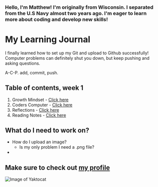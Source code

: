 ### Hello, I'm Matthew! I'm originally from Wisconsin. I separated from the U.S Navy almost two years ago. I'm eager to learn more about coding and develop new skills!

# My Learning Journal
  
I finally learned how to set up my Git and upload to Github successfully! Computer problems can definitely shut you down, but keep pushing and asking questions.

A-C-P. add, commit, push.

## Table of contents, week 1
  1. Growth Mindset - [Click here](growthmindset.md)
  1. Coders Computer - [Click here](coders-computer.md)
  1. Reflections - [Click here](reflections.md)
  1. Reading Notes - [Click here](reading-notes.md)
## What do I need to work on?

- How do I upload an image? 
  - Is my only problem I need a .png file?
- 



## Make sure to check out [my profile](https://github.com/Mattpet26)

![Image of Yaktocat](https://octodex.github.com/images/yaktocat.png)